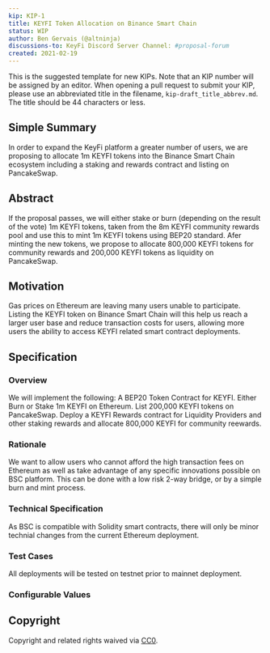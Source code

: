 ```yaml
---
kip: KIP-1
title: KEYFI Token Allocation on Binance Smart Chain
status: WIP
author: Ben Gervais (@altninja)
discussions-to: KeyFi Discord Server Channel: #proposal-forum 
created: 2021-02-19
---
```


<!--You can leave these HTML comments in your merged KIP and delete the visible duplicate text guides, they will not appear and may be helpful to refer to if you edit it again. This is the suggested template for new KIPs. Note that an KIP number will be assigned by an editor. When opening a pull request to submit your KIP, please use an abbreviated title in the filename, `kip-draft_title_abbrev.md`. The title should be 44 characters or less.-->

This is the suggested template for new KIPs. Note that an KIP number will be assigned by an editor. When opening a pull request to submit your KIP, please use an abbreviated title in the filename, `kip-draft_title_abbrev.md`. The title should be 44 characters or less.

## Simple Summary
<!--"If you can't explain it simply, you don't understand it well enough." Simply describe the outcome the proposed changes intends to achieve. This should be non-technical and accessible to a casual community member.-->
In order to expand the KeyFi platform a greater number of users, we are proposing to allocate 1m KEYFI tokens into the Binance Smart Chain ecosystem including a staking and rewards contract and listing on PancakeSwap.

## Abstract
<!--A short (~200 word) description of the proposed change, the abstract should clearly describe the proposed change. This is what *will* be done if the KIP is implemented, not *why* it should be done or *how* it will be done. If the KIP proposes deploying a new contract, write, "we propose to deploy a new contract that will do x".-->
If the proposal passes, we will either stake or burn (depending on the result of the vote) 1m KEYFI tokens, taken from the 8m KEYFI community rewards pool and use this to mint 1m KEYFI tokens using BEP20 standard.  Afer minting the new tokens, we propose to allocate 800,000 KEYFI tokens for community rewards and 200,000 KEYFI tokens as liquidity on PancakeSwap.

## Motivation
<!--This is the problem statement. This is the *why* of the KIP. It should clearly explain *why* the current state of the protocol is inadequate.  It is critical that you explain *why* the change is needed, if the KIP proposes changing how something is calculated, you must address *why* the current calculation is innaccurate or wrong. This is not the place to describe how the KIP will address the issue!-->
Gas prices on Ethereum are leaving many users unable to participate.  Listing the KEYFI token on Binance Smart Chain will this help us reach a larger user base and reduce transaction costs for users, allowing more users the ability to access KEYFI related smart contract deployments.

## Specification
<!--The specification should describe the syntax and semantics of any new feature, there are five sections
1. Overview
2. Rationale
3. Technical Specification
4. Test Cases
5. Configurable Values
-->

### Overview
<!--This is a high level overview of *how* the KIP will solve the problem. The overview should clearly describe how the new feature will be implemented.-->
We will implement the following: A BEP20 Token Contract for KEYFI.  Either Burn or Stake 1m KEYFI on Ethereum.  List 200,000 KEYFI tokens on PancakeSwap.  Deploy a KEYFI Rewards contract for Liquidity Providers and other staking rewards and allocate 800,000 KEYFI for community reewards.

### Rationale
<!--This is where you explain the reasoning behind how you propose to solve the problem. Why did you propose to implement the change in this way, what were the considerations and trade-offs. The rationale fleshes out what motivated the design and why particular design decisions were made. It should describe alternate designs that were considered and related work. The rationale may also provide evidence of consensus within the community, and should discuss important objections or concerns raised during discussion.-->
We want to allow users who cannot afford the high transaction fees on Ethereum as well as take advantage of any specific innovations possible on BSC platform.  This can be done with a low risk 2-way bridge, or by a simple burn and mint process.  

### Technical Specification
<!--The technical specification should outline the public API of the changes proposed. That is, changes to any of the interfaces KeyFi Finance currently exposes or the creations of new ones.-->
As BSC is compatible with Solidity smart contracts, there will only be minor technial changes from the current Ethereum deployment.  

### Test Cases
<!--Test cases for an implementation are mandatory for KIPs but can be included with the implementation..-->
All deployments will be tested on testnet prior to mainnet deployment.

### Configurable Values
<!--Add any variables here that could have an effect on the proposals implementation-->


## Copyright
Copyright and related rights waived via [CC0](https://creativecommons.org/publicdomain/zero/1.0/).

